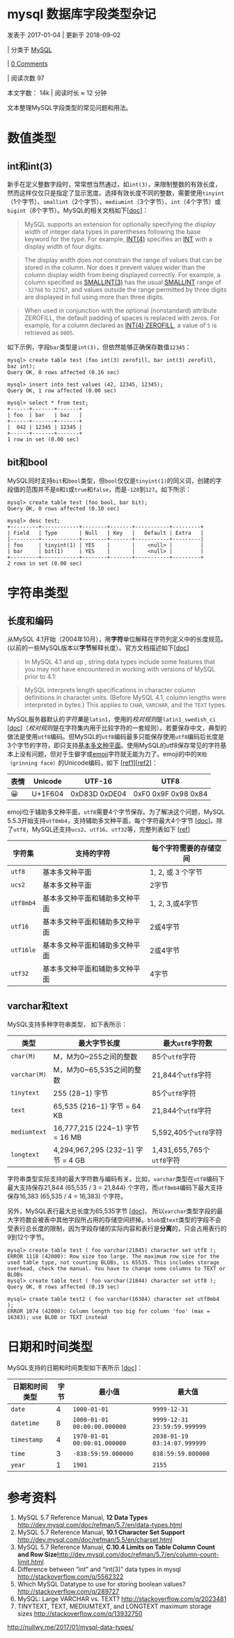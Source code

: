 # mysql 数据库字段类型杂记

 发表于 2017-01-04 |  更新于 2018-09-02 

|  分类于 [MySQL](http://nullwy.me/categories/MySQL/) 

|  [0 Comments ](http://nullwy.me/2017/01/mysql-data-types/#comments)

|  阅读次数 97

 本文字数： 14k |  阅读时长 ≈ 12 分钟

文本整理MySQL字段类型的常见问题和用法。

# 数值类型

## int和int(3)

新手在定义整数字段时，常常想当然通过，如`int(3)`，来限制整数的有效长度，然而这样仅仅只是指定了显示宽度。选择有效长度不同的整数，需要使用`tinyint`（1个字节）、`smallint`（2个字节）、`mediumint`（3个字节）、`int`（4个字节）或`bigint`（8个字节）。MySQL的相关文档如下[[doc](http://dev.mysql.com/doc/refman/5.7/en/numeric-type-attributes.html)]：



> MySQL supports an extension for optionally specifying the *display width* of integer data types in parentheses following the base keyword for the type. For example, [INT(4)](http://dev.mysql.com/doc/refman/5.7/en/integer-types.html) specifies an [INT](http://dev.mysql.com/doc/refman/5.7/en/integer-types.html) with a display width of four digits.

> The display width does *not* constrain the range of values that can be stored in the column. Nor does it prevent values wider than the column display width from being displayed correctly. For example, a column specified as [SMALLINT(3)](http://dev.mysql.com/doc/refman/5.7/en/integer-types.html) has the usual [SMALLINT](http://dev.mysql.com/doc/refman/5.7/en/integer-types.html) range of `-32768` to `32767`, and values outside the range permitted by three digits are displayed in full using more than three digits.

> When used in conjunction with the optional (nonstandard) attribute ZEROFILL, the default padding of spaces is replaced with zeros. For example, for a column declared as [INT(4) ZEROFILL](http://dev.mysql.com/doc/refman/5.7/en/integer-types.html), a value of `5` is retrieved as `0005`.

如下示例，字段`bar`类型是`int(3)`，但依然能够正确保存数值`12345`：

```
mysql> create table test (foo int(3) zerofill, bar int(3) zerofill, baz int);
Query OK, 0 rows affected (0.16 sec)
 
mysql> insert into test values (42, 12345, 12345);
Query OK, 1 row affected (0.00 sec)
 
mysql> select * from test;
+------+-------+-------+
| foo  | bar   | baz   |
+------+-------+-------+
|  042 | 12345 | 12345 |
+------+-------+-------+
1 row in set (0.00 sec)
```

## bit和bool

MySQL同时支持`bit`和`bool`类型，但`bool`仅仅是`tinyint(1)`的同义词，创建的字段值的范围并不是`0`和`1`或`true`和`false`，而是`-128`到`127`。如下所示：

```
mysql> create table test (foo bool, bar bit);
Query OK, 0 rows affected (0.10 sec)
 
mysql> desc test;
+---------+------------+--------+-------+-----------+---------+
| Field   | Type       | Null   | Key   |   Default | Extra   |
|---------+------------+--------+-------+-----------+---------|
| foo     | tinyint(1) | YES    |       |    <null> |         |
| bar     | bit(1)     | YES    |       |    <null> |         |
+---------+------------+--------+-------+-----------+---------+
2 rows in set (0.00 sec)
```

# 字符串类型

## 长度和编码

从MySQL 4.1开始（2004年10月），用**字符**单位解释在字符列定义中的长度规范。(以前的一些MySQL版本以**字节**解释长度）。官方文档描述如下[[doc](https://docs.oracle.com/cd/E17952_01/mysql-5.0-en/string-type-overview.html)]

> In MySQL 4.1 and up , string data types include some features that you may not have encountered in working with versions of MySQL prior to 4.1:

> MySQL interprets length specifications in character column definitions in character units. (Before MySQL 4.1, column lengths were interpreted in bytes.) This applies to `CHAR`, `VARCHAR`, and the `TEXT` types.

MySQL服务器默认的*字符集*是`latin1`，使用的*校对规则*是`latin1_swedish_ci` [[doc](http://dev.mysql.com/doc/refman/5.7/en/charset-server.html)]（*校对规则*是在字符集内用于比较字符的一套规则）。若要保存中文，典型的做法是使用`utf8`编码。但MySQL的`utf8`编码最多只能保存使用`utf8`编码后长度是3个字节的字符，即只支持[基本多文种平面](https://zh.wikipedia.org/wiki/Unicode%E5%AD%97%E7%AC%A6%E5%B9%B3%E9%9D%A2%E6%98%A0%E5%B0%84)。使用MySQL的utf8保存常见的字符基本上没有问题，但对于生僻字或[emoji](https://en.wikipedia.org/wiki/Emoji)字符就无能为力了。emoji的中的`笑脸（grinning face）`的Unicode编码，如下 [[ref1](http://www.iemoji.com/view/emoji/885/smileys-people/grinning-face)][[ref2](https://en.wikibooks.org/wiki/Unicode/Character_reference/1F000-1FFFF)]：

| 表情 | Unicode | UTF-16        | UTF8                |
| ---- | ------- | ------------- | ------------------- |
| 😀    | U+1F604 | 0xD83D 0xDE04 | 0xF0 0x9F 0x98 0x84 |

emoji位于辅助多文种平面，`utf8`需要4个字节保存。为了解决这个问题，MySQL 5.5.3开始支持`utf8mb4`，支持辅助多文种平面，每个字符最大4个字节 [[doc](http://dev.mysql.com/doc/refman/5.5/en/charset-unicode-utf8mb4.html)]。除了`utf8`，MySQL还支持`ucs2`、`utf16`、`utf32`等，完整列表如下 [[ref](http://dev.mysql.com/doc/refman/5.5/en/charset-unicode.html)]

| 字符集    | 支持的字符                     | 每个字符需要的存储空间 |
| --------- | ------------------------------ | ---------------------- |
| `utf8`    | 基本多文种平面                 | 1, 2, 或 3 个字节      |
| `ucs2`    | 基本多文种平面                 | 2字节                  |
| `utf8mb4` | 基本多文种平面和辅助多文种平面 | 1, 2, 3,或4字节        |
| `utf16`   | 基本多文种平面和辅助多文种平面 | 2或4字节               |
| `utf16le` | 基本多文种平面和辅助多文种平面 | 2或4字节               |
| `utf32`   | 基本多文种平面和辅助多文种平面 | 4字节                  |

## varchar和text

MySQL支持多种字符串类型， 如下表所示：

| 类型         | 最大字节长度                      | 最大`utf8`字符数          |
| ------------ | --------------------------------- | ------------------------- |
| `char(M)`    | M，M为0~255之间的整数             | 85个`utf8`字符            |
| `varchar(M)` | M，M为0~65,535之间的整数          | 21,844个`utf8`字符        |
| `tinytext`   | 255 (28−1) 字节                   | 85个`utf8`字符            |
| `text`       | 65,535 (216−1) 字节 = 64 KB       | 21,844个`utf8`字符        |
| `mediumtext` | 16,777,215 (224−1) 字节 = 16 MB   | 5,592,405个`utf8`字符     |
| `longtext`   | 4,294,967,295 (232−1) 字节 = 4 GB | 1,431,655,765个`utf8`字符 |

字符串类型实际支持的最大字符数与编码有关。比如，`varchar`类型在`utf8`编码下最大支持保存21,844 (65,535 / 3 = 21,844) 个字符，而`utf8mb4`编码下最大支持保存16,383 (65,535 / 4 = 16,383) 个字符。

另外，MySQL表行最大总长度为65,535字节 [[doc](http://dev.mysql.com/doc/refman/5.7/en/column-count-limit.html)]， 所以`varchar`类型字段的最大字符数会被表中其他字段所占用的存储空间挤掉。`blob`或`text`类型的字段不会受表行总长度的限制，因为字段存储的实际内容和表行是**分离**的，只会占用表行的9到12个字节。

```
mysql> create table test ( foo varchar(21845) character set utf8 );
ERROR 1118 (42000): Row size too large. The maximum row size for the used table type, not counting BLOBs, is 65535. This includes storage overhead, check the manual. You have to change some columns to TEXT or BLOBs
mysql> create table test ( foo varchar(21844) character set utf8 );
Query OK, 0 rows affected (0.19 sec)
 
mysql> create table test2 ( foo varchar(16384) character set utf8mb4 );
ERROR 1074 (42000): Column length too big for column 'foo' (max = 16383); use BLOB or TEXT instead
```

# 日期和时间类型

MySQL支持的日期和时间类型如下表所示 [[doc](http://dev.mysql.com/doc/refman/5.7/en/date-and-time-type-overview.html)]：

| 日期和时间类型 | 字节 | 最小值                       | 最大值                       |
| -------------- | ---- | ---------------------------- | ---------------------------- |
| `date`         | 4    | `1000-01-01`                 | `9999-12-31`                 |
| `datetime`     | 8    | `1000-01-01 00:00:00.000000` | `9999-12-31 23:59:59.999999` |
| `timestamp`    | 4    | `1970-01-01 00:00:01.000000` | `2038-01-19 03:14:07.999999` |
| `time`         | 3    | `-838:59:59.000000`          | `838:59:59.000000`           |
| `year`         | 1    | `1901`                       | `2155`                       |

# 参考资料

1. MySQL 5.7 Reference Manual, **12 Data Types** <http://dev.mysql.com/doc/refman/5.7/en/data-types.html>
2. MySQL 5.7 Reference Manual, **10.1 Character Set Support** <http://dev.mysql.com/doc/refman/5.5/en/charset.html>
3. MySQL 5.7 Reference Manual, **C.10.4 Limits on Table Column Count and Row Size**<http://dev.mysql.com/doc/refman/5.7/en/column-count-limit.html>
4. Difference between “int” and “int(3)” data types in mysql <http://stackoverflow.com/q/5562322>
5. Which MySQL Datatype to use for storing boolean values? <http://stackoverflow.com/q/289727>
6. MySQL: Large VARCHAR vs. TEXT? <http://stackoverflow.com/q/2023481>
7. TINYTEXT, TEXT, MEDIUMTEXT, and LONGTEXT maximum storage sizes <http://stackoverflow.com/q/13932750>





<http://nullwy.me/2017/01/mysql-data-types/>